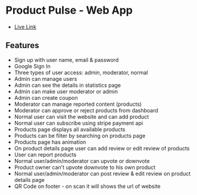 # Product Pulse - Web App

- [Live Link](https://product-pulse-web-app.web.app/)

## Features
- Sign up with user name, email & password
- Google Sign In
- Three types of user access: admin, moderator, normal
- Admin can manage users  
- Admin can see the details in statistics page
- Admin can make user moderator or admin
- Admin can create coupon
- Moderator can manage reported content (products)
- Moderator can approve or reject products from dashboard
- Normal user can visit the website and can add product
- Normal user can subscribe using stripe payment api
- Products page displays all available products
- Products can be filter by searching on products page
- Products page has animation
- On product details page user can add review or edit review of products
- User can report products
- Normal user/admin/moderator can upvote or downvote 
- Product owner can't upvote downvote to his own product
- Normal user/admin/moderator can post review & edit review on product details page
- QR Code on footer - on scan it will shows the url of website